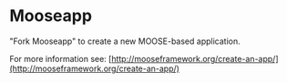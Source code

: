 Mooseapp
=====

"Fork Mooseapp" to create a new MOOSE-based application.

For more information see: [http://mooseframework.org/create-an-app/](http://mooseframework.org/create-an-app/)

